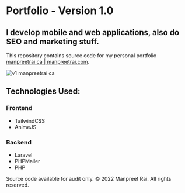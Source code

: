 # Portfolio - Version 1.0

## I develop mobile and web applications, also do SEO and marketing stuff.

This repository contains source code for my personal portfolio [manpreetrai.ca | manpreetrai.com](https://manpreetrai.com).

![v1 manpreetrai ca](https://github.com/manpreet-rai/v1-manpreetrai-ca/assets/149692162/dc3a85ab-977a-481e-bae6-03b062fd4bef)


## Technologies Used:
### Frontend
 - TailwindCSS
 - AnimeJS
 
### Backend
 - Laravel
 - PHPMailer
 - PHP

Source code available for audit only. &copy; 2022 Manpreet Rai. All rights reserved.
